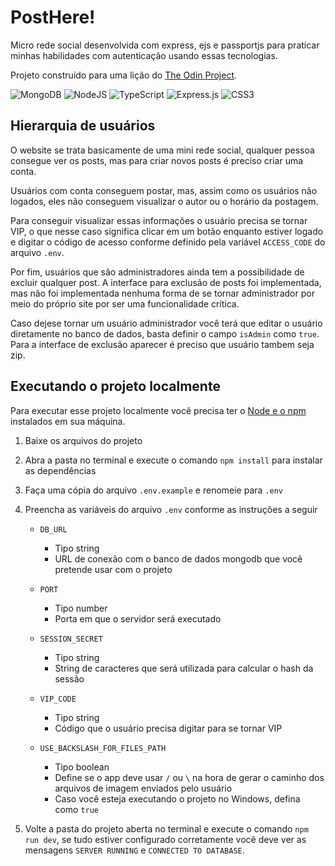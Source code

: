 # PostHere!

Micro rede social desenvolvida com express, ejs e passportjs para praticar minhas habilidades com autenticação usando essas tecnologias.

Projeto construído para uma lição do [The Odin Project](https://www.theodinproject.com).

![MongoDB](https://img.shields.io/badge/MongoDB-%234ea94b.svg?style=for-the-badge&logo=mongodb&logoColor=white)
![NodeJS](https://img.shields.io/badge/node.js-6DA55F?style=for-the-badge&logo=node.js&logoColor=white)
![TypeScript](https://img.shields.io/badge/typescript-%23007ACC.svg?style=for-the-badge&logo=typescript&logoColor=white)
![Express.js](https://img.shields.io/badge/express.js-%23404d59.svg?style=for-the-badge&logo=express&logoColor=%2361DAFB)
![CSS3](https://img.shields.io/badge/css3-%231572B6.svg?style=for-the-badge&logo=css3&logoColor=white)

## Hierarquia de usuários

O website se trata basicamente de uma mini rede social, qualquer pessoa consegue
ver os posts, mas para criar novos posts é preciso criar uma conta.

Usuários com conta conseguem postar, mas, assim como os usuários não logados,
eles não conseguem visualizar o autor ou o horário da postagem.

Para conseguir visualizar essas informações o usuário precisa se tornar VIP, o
que nesse caso significa clicar em um botão enquanto estiver logado e digitar o
código de acesso conforme definido pela variável `ACCESS_CODE` do arquivo `.env`.

Por fim, usuários que são administradores ainda tem a possibilidade de excluir
qualquer post. A interface para exclusão de posts foi implementada, mas não foi
implementada nenhuma forma de se tornar administrador por meio do próprio site
por ser uma funcionalidade crítica.

Caso dejese tornar um usuário administrador você terá que editar o usuário
diretamente no banco de dados, basta definir o campo `isAdmin` como `true`. Para
a interface de exclusão aparecer é preciso que usuário tambem seja zip.

## Executando o projeto localmente

Para executar esse projeto localmente você precisa ter o
[Node e o npm](https://nodejs.org/en/) instalados em sua máquina.

1. Baixe os arquivos do projeto

2. Abra a pasta no terminal e execute o comando `npm install` para instalar as
   dependências

3. Faça uma cópia do arquivo `.env.example` e renomeie para `.env`

4. Preencha as variáveis do arquivo `.env` conforme as instruções a seguir

   - `DB_URL`

     - Tipo string
     - URL de conexão com o banco de dados mongodb que você pretende usar com
       o projeto

   - `PORT`

     - Tipo number
     - Porta em que o servidor será executado

   - `SESSION_SECRET`

     - Tipo string
     - String de caracteres que será utilizada para calcular o hash da sessão

   - `VIP_CODE`

     - Tipo string
     - Código que o usuário precisa digitar para se tornar VIP

   - `USE_BACKSLASH_FOR_FILES_PATH`

     - Tipo boolean
     - Define se o app deve usar `/` ou `\` na hora de gerar o caminho dos
       arquivos de imagem enviados pelo usuário
     - Caso você esteja executando o projeto no Windows, defina como `true`

5. Volte a pasta do projeto aberta no terminal e execute o comando `npm run dev`,
   se tudo estiver configurado corretamente você deve ver as mensagens
   `SERVER RUNNING` e `CONNECTED TO DATABASE`.
